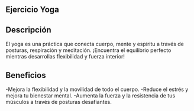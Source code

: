 ## Ejercicio Yoga

## Descripción
El yoga es una práctica que conecta cuerpo, mente y espíritu a través de posturas, respiración y meditación. ¡Encuentra el equilibrio perfecto mientras desarrollas flexibilidad y fuerza interior!

## Beneficios
-Mejora la flexibilidad y la movilidad de todo el cuerpo.
-Reduce el estrés y mejora tu bienestar mental.
-Aumenta la fuerza y la resistencia de tus músculos a través de posturas desafiantes.
